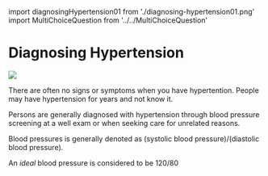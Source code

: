 <!-- import diagnosingDiabetes01 from './diagnosing-diabetes01.jpg'; -->
import diagnosingHypertension01 from './diagnosing-hypertension01.png'
import MultiChoiceQuestion from '../../MultiChoiceQuestion'

# Diagnosing Hypertension

<img src={diagnosingHypertension01} />

There are often no signs or symptoms when you have hypertention. People may
have hypertension for years and not know it.

Persons are generally diagnosed with hypertension through blood pressure screening at a well exam or when seeking care for unrelated reasons.

Blood pressures is generally denoted as (systolic blood pressure)/(diastolic blood pressure).

An *ideal* blood pressure is considered to be 120/80